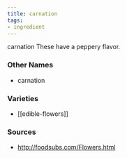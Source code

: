 ```yaml
---
title: carnation
tags:
- ingredient
---
```

carnation These have a peppery flavor.

### Other Names

* carnation

### Varieties

* [[edible-flowers]]

### Sources
* http://foodsubs.com/Flowers.html
